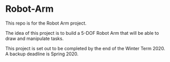 # Robot-Arm
This repo is for the Robot Arm project.

The idea of this project is to build a 5-DOF Robot Arm that will be able to draw and manipulate tasks.

This project is set out to be completed by the end of the Winter Term 2020. A backup deadline is Spring 2020.
